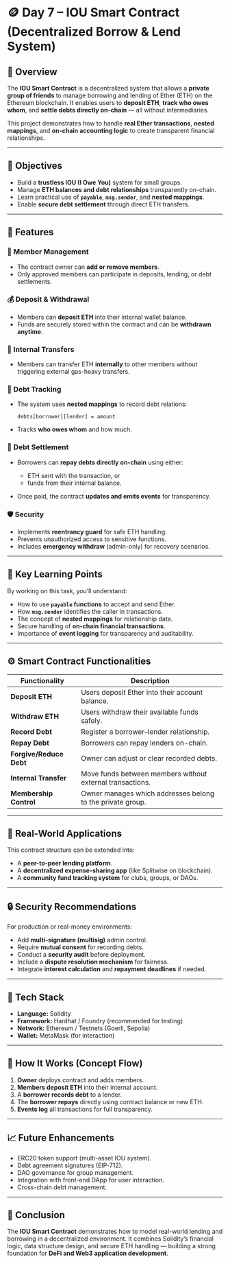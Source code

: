 # 🪙 Day 7 – IOU Smart Contract (Decentralized Borrow & Lend System)

## 📖 Overview

The **IOU Smart Contract** is a decentralized system that allows a **private group of friends** to manage borrowing and lending of Ether (ETH) on the Ethereum blockchain.
It enables users to **deposit ETH**, **track who owes whom**, and **settle debts directly on-chain** — all without intermediaries.

This project demonstrates how to handle **real Ether transactions**, **nested mappings**, and **on-chain accounting logic** to create transparent financial relationships.

---

## 🎯 Objectives

* Build a **trustless IOU (I Owe You)** system for small groups.
* Manage **ETH balances and debt relationships** transparently on-chain.
* Learn practical use of **`payable`**, **`msg.sender`**, and **nested mappings**.
* Enable **secure debt settlement** through direct ETH transfers.

---

## 🧩 Features

### 👥 Member Management

* The contract owner can **add or remove members**.
* Only approved members can participate in deposits, lending, or debt settlements.

### 💰 Deposit & Withdrawal

* Members can **deposit ETH** into their internal wallet balance.
* Funds are securely stored within the contract and can be **withdrawn anytime**.

### 🔗 Internal Transfers

* Members can transfer ETH **internally** to other members without triggering external gas-heavy transfers.

### 🧾 Debt Tracking

* The system uses **nested mappings** to record debt relations:

  ```
  debts[borrower][lender] = amount
  ```
* Tracks **who owes whom** and how much.

### 💸 Debt Settlement

* Borrowers can **repay debts directly on-chain** using either:

  * ETH sent with the transaction, or
  * funds from their internal balance.
* Once paid, the contract **updates and emits events** for transparency.

### 🛡️ Security

* Implements **reentrancy guard** for safe ETH handling.
* Prevents unauthorized access to sensitive functions.
* Includes **emergency withdraw** (admin-only) for recovery scenarios.

---

## 🧠 Key Learning Points

By working on this task, you’ll understand:

* How to use **`payable` functions** to accept and send Ether.
* How **`msg.sender`** identifies the caller in transactions.
* The concept of **nested mappings** for relationship data.
* Secure handling of **on-chain financial transactions**.
* Importance of **event logging** for transparency and auditability.

---

## ⚙️ Smart Contract Functionalities

| Functionality           | Description                                                |
| ----------------------- | ---------------------------------------------------------- |
| **Deposit ETH**         | Users deposit Ether into their account balance.            |
| **Withdraw ETH**        | Users withdraw their available funds safely.               |
| **Record Debt**         | Register a borrower–lender relationship.                   |
| **Repay Debt**          | Borrowers can repay lenders on-chain.                      |
| **Forgive/Reduce Debt** | Owner can adjust or clear recorded debts.                  |
| **Internal Transfer**   | Move funds between members without external transactions.  |
| **Membership Control**  | Owner manages which addresses belong to the private group. |

---

## 🧱 Real-World Applications

This contract structure can be extended into:

* A **peer-to-peer lending platform**.
* A **decentralized expense-sharing app** (like Splitwise on blockchain).
* A **community fund tracking system** for clubs, groups, or DAOs.

---

## 🔒 Security Recommendations

For production or real-money environments:

* Add **multi-signature (multisig)** admin control.
* Require **mutual consent** for recording debts.
* Conduct a **security audit** before deployment.
* Include a **dispute resolution mechanism** for fairness.
* Integrate **interest calculation** and **repayment deadlines** if needed.

---

## 🧰 Tech Stack

* **Language:** Solidity
* **Framework:** Hardhat / Foundry (recommended for testing)
* **Network:** Ethereum / Testnets (Goerli, Sepolia)
* **Wallet:** MetaMask (for interaction)

---

## 🚀 How It Works (Concept Flow)

1. **Owner** deploys contract and adds members.
2. **Members deposit ETH** into their internal account.
3. A **borrower records debt** to a lender.
4. The **borrower repays** directly using contract balance or new ETH.
5. **Events log** all transactions for full transparency.

---

## 📈 Future Enhancements

* ERC20 token support (multi-asset IOU system).
* Debt agreement signatures (EIP-712).
* DAO governance for group management.
* Integration with front-end DApp for user interaction.
* Cross-chain debt management.

---

## 🏁 Conclusion

The **IOU Smart Contract** demonstrates how to model real-world lending and borrowing in a decentralized environment.
It combines Solidity’s financial logic, data structure design, and secure ETH handling — building a strong foundation for **DeFi and Web3 application development**.



